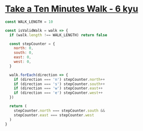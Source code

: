 # [Take a Ten Minutes Walk - 6 kyu](https://www.codewars.com/kata/54da539698b8a2ad76000228)

```javascript
const WALK_LENGTH = 10

const isValidWalk = walk => {
  if (walk.length !== WALK_LENGTH) return false

  const stepCounter = {
    north: 0,
    south: 0,
    east: 0,
    west: 0,
  }

  walk.forEach(direction => {
    if (direction === 'n') stepCounter.north++
    if (direction === 's') stepCounter.south++
    if (direction === 'w') stepCounter.east++
    if (direction === 'e') stepCounter.west++
  })

  return (
    stepCounter.north === stepCounter.south &&
    stepCounter.east === stepCounter.west
  )
}
```
